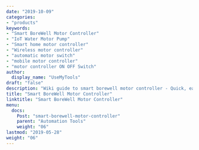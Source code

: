 ```yaml
---
date: "2019-10-09"
categories:
- "products"
keywords:
- "Smart BoreWell Motor Controller"
- "IoT Water Motor Pump"
- "Smart home motor controller"
- "Wireless motor controller"
- "automatic motor switch"
- "mobile motor controller"
- "motor controller ON OFF Switch"
author:
  display_name: "UseMyTools"
draft: "false"
description: "Wiki guide to smart borewell motor controller - Quick, easy and simple way to automate your house borewell water pump motor and control it from your mobile/tablet or PC. It has built-in timers to automate motor ON/OFF schedules."
title: "Smart BoreWell Motor Controller"
linktitle: "Smart BoreWell Motor Controller"
menu:
  docs:
    Post: "smart-borewell-motor-controller"
    parent: "Automation Tools"
    weight: "06"
lastmod: "2019-05-28"
weight: "06"
---
```

